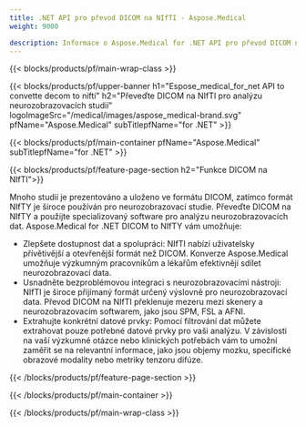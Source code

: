 ```yaml
---
title: .NET API pro převod DICOM na NIfTI - Aspose.Medical
weight: 9000

description: Informace o Aspose.Medical for .NET API pro převod DICOM na NIfTI
---
```


{{< blocks/products/pf/main-wrap-class >}}

{{< blocks/products/pf/upper-banner h1="Espose_medical_for_net API to convette decom to nifti" h2="Převeďte DICOM na NIfTI pro analýzu neurozobrazovacích studií" logoImageSrc="/medical/images/aspose_medical-brand.svg" pfName="Aspose.Medical" subTitlepfName="for .NET" >}}

{{< blocks/products/pf/main-container pfName="Aspose.Medical" subTitlepfName="for .NET" >}}

{{< blocks/products/pf/feature-page-section h2="Funkce DICOM na NIfTI">}}

<p>Mnoho studií je prezentováno a uloženo ve formátu DICOM, zatímco formát NIfTY je široce používán pro neurozobrazovací studie. Převeďte DICOM na NIfTY a použijte specializovaný software pro analýzu neurozobrazovacích dat. Aspose.Medical for .NET DICOM to NIfTY vám umožňuje:</p>

<ul>
<li>Zlepšete dostupnost dat a spolupráci: NIfTI nabízí uživatelsky přívětivější a otevřenější formát než DICOM. Konverze Aspose.Medical umožňuje výzkumným pracovníkům a lékařům efektivněji sdílet neurozobrazovací data.</li>
<li>Usnadněte bezproblémovou integraci s neurozobrazovacími nástroji: NIfTI je široce přijímaný formát určený výslovně pro neurozobrazovací data. Převod DICOM na NIfTI překlenuje mezeru mezi skenery a neurozobrazovacím softwarem, jako jsou SPM, FSL a AFNI.</li>
<li>Extrahujte konkrétní datové prvky: Pomocí filtrování dat můžete extrahovat pouze potřebné datové prvky pro vaši analýzu. V závislosti na vaší výzkumné otázce nebo klinických potřebách vám to umožní zaměřit se na relevantní informace, jako jsou objemy mozku, specifické obrazové modality nebo metriky tenzoru difúze.</li>
</ul>

{{< /blocks/products/pf/feature-page-section >}}

{{< /blocks/products/pf/main-container >}}

{{< /blocks/products/pf/main-wrap-class >}}